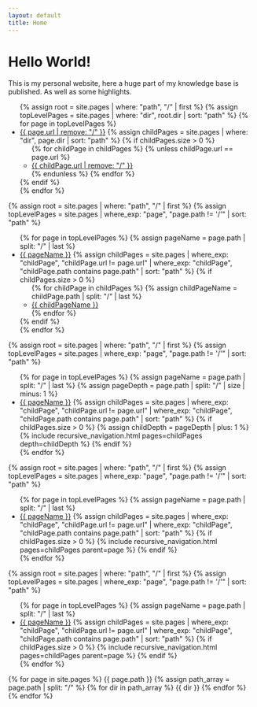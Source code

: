 ```yaml
---
layout: default
title: Home
---
```

# Hello World!

This is my personal website, here a huge part of my knowledge base is published. As well as some highlights.


<ul>
  {% assign root = site.pages | where: "path", "/" | first %}
  {% assign topLevelPages = site.pages | where: "dir", root.dir | sort: "path" %}
  {% for page in topLevelPages %}
    <li>
      <a href="{{ site.baseurl }}{{ page.url }}">{{ page.url | remove: "/" }}</a>
      {% assign childPages = site.pages | where: "dir", page.dir | sort: "path" %}
      {% if childPages.size > 0 %}
        <ul>
          {% for childPage in childPages %}
            {% unless childPage.url == page.url %}
              <li><a href="{{ site.baseurl }}{{ childPage.url }}">{{ childPage.url | remove: "/" }}</a></li>
            {% endunless %}
          {% endfor %}
        </ul>
      {% endif %}
    </li>
  {% endfor %}
</ul>

{% assign root = site.pages | where: "path", "/" | first %}
{% assign topLevelPages = site.pages | where_exp: "page", "page.path != '/'" | sort: "path" %}

<ul>
  {% for page in topLevelPages %}
    {% assign pageName = page.path | split: "/" | last %}
    <li>
      <a href="{{ site.baseurl }}{{ page.url }}">{{ pageName }}</a>
      {% assign childPages = site.pages | where_exp: "childPage", "childPage.url != page.url" | where_exp: "childPage", "childPage.path contains page.path" | sort: "path" %}
      {% if childPages.size > 0 %}
        <ul>
          {% for childPage in childPages %}
            {% assign childPageName = childPage.path | split: "/" | last %}
            <li><a href="{{ site.baseurl }}{{ childPage.url }}">{{ childPageName }}</a></li>
          {% endfor %}
        </ul>
      {% endif %}
    </li>
  {% endfor %}
</ul>

{% assign root = site.pages | where: "path", "/" | first %}
{% assign topLevelPages = site.pages | where_exp: "page", "page.path != '/'" | sort: "path" %}

<ul>
  {% for page in topLevelPages %}
    {% assign pageName = page.path | split: "/" | last %}
    {% assign pageDepth = page.path | split: "/" | size | minus: 1 %}
    <li>
      <a href="{{ site.baseurl }}{{ page.url }}">{{ pageName }}</a>
      {% assign childPages = site.pages | where_exp: "childPage", "childPage.url != page.url" | where_exp: "childPage", "childPage.path contains page.path" | sort: "path" %}
      {% if childPages.size > 0 %}
        {% assign childDepth = pageDepth | plus: 1 %}
        {% include recursive_navigation.html pages=childPages depth=childDepth %}
      {% endif %}
    </li>
  {% endfor %}
</ul>

{% assign root = site.pages | where: "path", "/" | first %}
{% assign topLevelPages = site.pages | where_exp: "page", "page.path != '/'" | sort: "path" %}

<ul>
  {% for page in topLevelPages %}
    {% assign pageName = page.path | split: "/" | last %}
    <li>
      <a href="{{ site.baseurl }}{{ page.url }}">{{ pageName }}</a>
      {% assign childPages = site.pages | where_exp: "childPage", "childPage.url != page.url" | where_exp: "childPage", "childPage.path contains page.path" | sort: "path" %}
      {% if childPages.size > 0 %}
        {% include recursive_navigation.html pages=childPages parent=page %}
      {% endif %}
    </li>
  {% endfor %}
</ul>

{% assign root = site.pages | where: "path", "/" | first %}
{% assign topLevelPages = site.pages | where_exp: "page", "page.path != '/'" | sort: "path" %}

<ul>
  {% for page in topLevelPages %}
    {% assign pageName = page.path | split: "/" | last %}
    <li>
      <a href="{{ site.baseurl }}{{ page.url }}">{{ pageName }}</a>
      {% assign childPages = site.pages | where_exp: "childPage", "childPage.url != page.url" | where_exp: "childPage", "childPage.path contains page.path" | sort: "path" %}
      {% if childPages.size > 0 %}
        {% include recursive_navigation.html pages=childPages parent=page %}
      {% endif %}
    </li>
  {% endfor %}
</ul>

{% for page in site.pages %}
  {{ page.path }}
  {% assign path_array = page.path | split: "/" %}
  {% for dir in path_array %}
    {{ dir }}
  {% endfor %}
{% endfor %}
